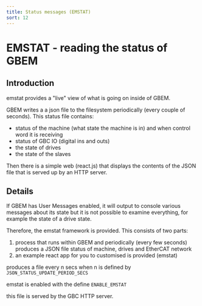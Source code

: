 ```yaml
---
title: Status messages (EMSTAT)
sort: 12
---
```


# EMSTAT - reading the status of GBEM

## Introduction

emstat provides a "live" view of what is going on inside of GBEM.

GBEM writes a a json file to the filesystem periodically (every couple of seconds). This status file contains:

- status of the machine (what state the machine is in) and when control word it is receiving
- status of GBC IO (digital ins and outs)
- the state of drives
- the state of the slaves

Then there is a simple web (react.js) that displays the contents of the JSON file that is served up by an HTTP server.

## Details

If GBEM has User Messages enabled, it will output to console various messages about its state but it is not possible to examine everything, for example the state of a drive state.

Therefore, the emstat framework is provided. This consists of two parts:

1. process that runs within GBEM and periodically (every few seconds) produces a JSON file status of machine, drives and
   EtherCAT network
1. an example react app for you to customised is provided (emstat)

produces a file every n secs when n is defined by `JSON_STATUS_UPDATE_PERIOD_SECS`

emstat is enabled with the define `ENABLE_EMSTAT`

this file is served by the GBC HTTP server.

